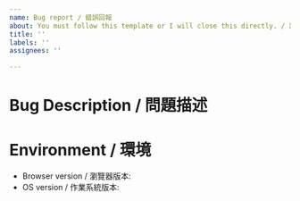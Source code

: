 ```yaml
---
name: Bug report / 錯誤回報
about: You must follow this template or I will close this directly. / 請務必填寫此模板，否則我會直接關閉。
title: ''
labels: ''
assignees: ''

---
```


<!-- Please search before opening new issue, or I will simply close it if it is asked before. -->
<!-- 發 issue 前請先搜尋過，如果是重複的問題我就會直接關閉 -->

# Bug Description / 問題描述

<!-- Describe it as detailed as possible -->
<!-- 請詳細描述 -->

# Environment / 環境

* Browser version / 瀏覽器版本:
* OS version / 作業系統版本:

